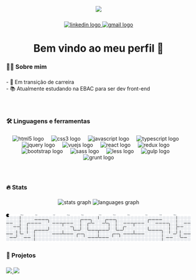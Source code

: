 <div align="center">
  <img height="150" src="https://media4.giphy.com/media/v1.Y2lkPTc5MGI3NjExZGR3NW5kZHNpcTRhaTluZHR4ZXYwdzRzZ3UyY2g0dGt6cHN2NjdhbiZlcD12MV9pbnRlcm5hbF9naWZfYnlfaWQmY3Q9cw/F73KLZL9eAfDcDQFAt/giphy.gif"  />
</div>

###

<div align="center">
  <a href="https://www.linkedin.com/in/magialis/" target="_blank">
    <img src="https://img.shields.io/static/v1?message=LinkedIn&logo=linkedin&label=&color=0077B5&logoColor=white&labelColor=&style=for-the-badge" height="25" alt="linkedin logo"  />
  </a>
  <a href="mailto:lmagiac@gmail.com" target="_blank">
    <img src="https://img.shields.io/static/v1?message=Gmail&logo=gmail&label=&color=D14836&logoColor=white&labelColor=&style=for-the-badge" height="25" alt="gmail logo"  />
  </a>
</div>

###

<h1 align="center">Bem vindo ao meu perfil 👋</h1>

###

<h3 align="left">👩‍💻  Sobre mim</h3>

###

<p align="left">- 🔄️ Em transição de carreira<br>- 📚 Atualmente estudando na EBAC para ser dev front-end</p>

###
</br>

<h3 align="left">🛠 Linguagens e ferramentas</h3>

###

<div align="center">
  <img src="https://cdn.jsdelivr.net/gh/devicons/devicon/icons/html5/html5-original.svg" height="40" alt="html5 logo"  />
  <img width="12" />
  <img src="https://cdn.jsdelivr.net/gh/devicons/devicon/icons/css3/css3-original.svg" height="40" alt="css3 logo"  />
  <img width="12" />
  <img src="https://cdn.jsdelivr.net/gh/devicons/devicon/icons/javascript/javascript-original.svg" height="40" alt="javascript logo"  />
  <img width="12" />
  <img src="https://cdn.jsdelivr.net/gh/devicons/devicon/icons/typescript/typescript-original.svg" height="40" alt="typescript logo"  />
  <img width="12" />
  <img src="https://cdn.jsdelivr.net/gh/devicons/devicon/icons/jquery/jquery-original.svg" height="40" alt="jquery logo"  />
  <img width="12" />
  <img src="https://cdn.jsdelivr.net/gh/devicons/devicon/icons/vuejs/vuejs-original.svg" height="40" alt="vuejs logo"  />
  <img width="12" />
  <img src="https://cdn.jsdelivr.net/gh/devicons/devicon/icons/react/react-original.svg" height="40" alt="react logo"  />
  <img width="12" />
  <img src="https://cdn.jsdelivr.net/gh/devicons/devicon/icons/redux/redux-original.svg" height="40" alt="redux logo"  />
  <img width="12" />
  <img src="https://cdn.jsdelivr.net/gh/devicons/devicon/icons/bootstrap/bootstrap-original.svg" height="40" alt="bootstrap logo"  />
  <img width="12" />
  <img src="https://cdn.jsdelivr.net/gh/devicons/devicon/icons/sass/sass-original.svg" height="40" alt="sass logo"  />
  <img width="12" />
  <img src="https://cdn.jsdelivr.net/gh/devicons/devicon/icons/less/less-plain-wordmark.svg" height="40" alt="less logo"  />
  <img width="12" />
  <img src="https://cdn.jsdelivr.net/gh/devicons/devicon/icons/gulp/gulp-plain.svg" height="40" alt="gulp logo"  />
  <img width="12" />
  <img src="https://cdn.jsdelivr.net/gh/devicons/devicon/icons/grunt/grunt-original.svg" height="40" alt="grunt logo"  />
</div>

###
</br>

<h3 align="left">🔥   Stats</h3>

###

<div align="center">
  <img src="https://github-readme-stats.vercel.app/api?username=Magialis&hide_title=false&hide_rank=false&show_icons=true&include_all_commits=true&count_private=true&disable_animations=false&theme=material-palenight&locale=pt-br&hide_border=false&order=1" height="200" alt="stats graph"  />
  <img src="https://github-readme-stats.vercel.app/api/top-langs?username=Magialis&locale=pt-br&hide_title=false&layout=compact&card_width=320&langs_count=6&theme=material-palenight&hide_border=false&order=2" height="200" alt="languages graph"  />
</div>

###

<picture>
  <source media="(prefers-color-scheme: dark)" srcset="https://raw.githubusercontent.com/Magialis/Magialis/output/pacman-contribution-graph-dark.svg">
  <source media="(prefers-color-scheme: light)" srcset="https://raw.githubusercontent.com/Magialis/Magialis/output/pacman-contribution-graph.svg">
  <img alt="pacman contribution graph" src="https://raw.githubusercontent.com/Magialis/Magialis/output/pacman-contribution-graph.svg">
</picture>

###

<h3 align="left">📐   Projetos</h3>

###

<div>
  <a href="https://github.com/Magialis/parcel-evento-ebac">
    <img src="https://github-readme-stats.vercel.app/api/pin/?username=Magialis&repo=parcel-evento-ebac&theme=material-palenight"/>
  </a>
  <a href="https://github.com/Magialis/confeitaria-projeto3-ebac">
    <img src="https://github-readme-stats.vercel.app/api/pin/?username=Magialis&repo=confeitaria-projeto3-ebac&theme=material-palenight"/>
  </a>
</div>

